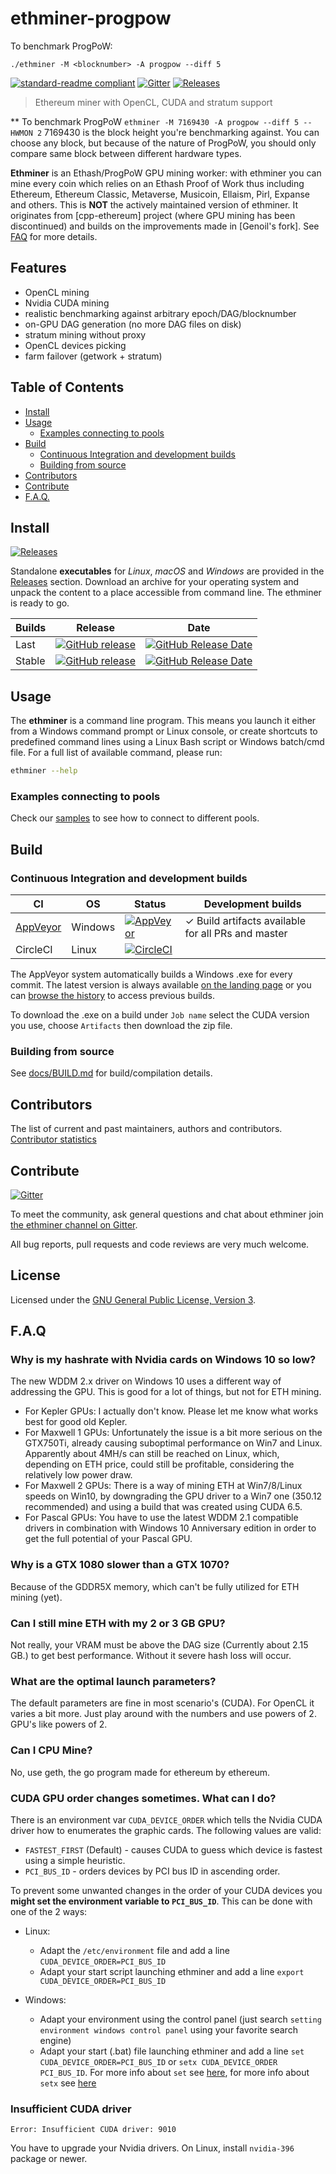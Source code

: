 # ethminer-progpow

To benchmark ProgPoW:
```
./ethminer -M <blocknumber> -A progpow --diff 5
```

[![standard-readme compliant](https://img.shields.io/badge/readme%20style-standard-brightgreen.svg)](https://github.com/RichardLitt/standard-readme)
[![Gitter](https://img.shields.io/gitter/room/nwjs/nw.js.svg)][Gitter]
[![Releases](https://img.shields.io/github/downloads/miscellaneousbits/ethminer/total.svg)][Releases]

> Ethereum miner with OpenCL, CUDA and stratum support

** To benchmark ProgPoW `ethminer -M 7169430 -A progpow --diff 5 --HWMON 2` 7169430 is the block height you're benchmarking against.  You can choose any block, but because of the nature of ProgPoW, you should only compare same block between different hardware types.

**Ethminer** is an Ethash/ProgPoW GPU mining worker: with ethminer you can mine every coin which relies on an Ethash Proof of Work thus including Ethereum, Ethereum Classic, Metaverse, Musicoin, Ellaism, Pirl, Expanse and others. This is **NOT** the actively maintained version of ethminer. It originates from [cpp-ethereum] project (where GPU mining has been discontinued) and builds on the improvements made in [Genoil's fork]. See [FAQ](#faq) for more details.

## Features

* OpenCL mining
* Nvidia CUDA mining
* realistic benchmarking against arbitrary epoch/DAG/blocknumber
* on-GPU DAG generation (no more DAG files on disk)
* stratum mining without proxy
* OpenCL devices picking
* farm failover (getwork + stratum)


## Table of Contents

* [Install](#install)
* [Usage](#usage)
    * [Examples connecting to pools](#examples-connecting-to-pools)
* [Build](#build)
    * [Continuous Integration and development builds](#continuous-integration-and-development-builds)
    * [Building from source](#building-from-source)
* [Contributors](#contributors)
* [Contribute](#contribute)
* [F.A.Q.](#faq)


## Install

[![Releases](https://img.shields.io/github/downloads/miscellaneousbits/ethminer/total.svg)][Releases]

Standalone **executables** for *Linux*, *macOS* and *Windows* are provided in
the [Releases] section.
Download an archive for your operating system and unpack the content to a place
accessible from command line. The ethminer is ready to go.

| Builds | Release | Date |
| ------ | ------- | ---- |
| Last   | [![GitHub release](https://img.shields.io/github/release/miscellaneousbits/ethminer/all.svg)](https://github.com/miscellaneousbits/ethminer/releases) | [![GitHub Release Date](https://img.shields.io/github/release-date-pre/miscellaneousbits/ethminer.svg)](https://github.com/miscellaneousbits/ethminer/releases) |
| Stable | [![GitHub release](https://img.shields.io/github/release/miscellaneousbits/ethminer.svg)](https://github.com/miscellaneousbits/ethminer/releases/latest) | [![GitHub Release Date](https://img.shields.io/github/release-date/miscellaneousbits/ethminer.svg)](https://github.com/miscellaneousbits/ethminer/releases/latest) |


## Usage

The **ethminer** is a command line program. This means you launch it either
from a Windows command prompt or Linux console, or create shortcuts to
predefined command lines using a Linux Bash script or Windows batch/cmd file.
For a full list of available command, please run:

```sh
ethminer --help
```

### Examples connecting to pools

Check our [samples](docs/POOL_EXAMPLES_ETH.md) to see how to connect to different pools.

## Build

### Continuous Integration and development builds

| CI           | OS      | Status  | Development builds |
| ------------ | ------- | -----   | -----------------  |
| [AppVeyor]   | Windows | [![AppVeyor](https://img.shields.io/appveyor/ci/jean-m-cyr/ethminer/master.svg)][AppVeyor] | ✓ Build artifacts available for all PRs and master |
| CircleCI     | Linux   | [![CircleCI](https://circleci.com/gh/greerso/ethminer-progpow/tree/0.9.3.svg?style=svg)](https://circleci.com/gh/greerso/ethminer-progpow/tree/0.9.3) | |

The AppVeyor system automatically builds a Windows .exe for every commit. The latest version is always available [on the landing page](https://ci.appveyor.com/project/jean-m-cyr/ethminer) or you can [browse the history](https://ci.appveyor.com/project/jean-m-cyr/ethminer/history) to access previous builds.

To download the .exe on a build under `Job name` select the CUDA version you use, choose `Artifacts` then download the zip file.

### Building from source

See [docs/BUILD.md](docs/BUILD.md) for build/compilation details.

## Contributors

The list of current and past maintainers, authors and contributors.
[Contributor statistics]

## Contribute

[![Gitter](https://img.shields.io/gitter/room/ethereum-mining/ethminer.svg)][Gitter]

To meet the community, ask general questions and chat about ethminer join [the ethminer channel on Gitter][Gitter].

All bug reports, pull requests and code reviews are very much welcome.


## License

Licensed under the [GNU General Public License, Version 3](LICENSE).


## F.A.Q

### Why is my hashrate with Nvidia cards on Windows 10 so low?

The new WDDM 2.x driver on Windows 10 uses a different way of addressing the GPU. This is good for a lot of things, but not for ETH mining.

* For Kepler GPUs: I actually don't know. Please let me know what works best for good old Kepler.
* For Maxwell 1 GPUs: Unfortunately the issue is a bit more serious on the GTX750Ti, already causing suboptimal performance on Win7 and Linux. Apparently about 4MH/s can still be reached on Linux, which, depending on ETH price, could still be profitable, considering the relatively low power draw.
* For Maxwell 2 GPUs: There is a way of mining ETH at Win7/8/Linux speeds on Win10, by downgrading the GPU driver to a Win7 one (350.12 recommended) and using a build that was created using CUDA 6.5.
* For Pascal GPUs: You have to use the latest WDDM 2.1 compatible drivers in combination with Windows 10 Anniversary edition in order to get the full potential of your Pascal GPU.

### Why is a GTX 1080 slower than a GTX 1070?

Because of the GDDR5X memory, which can't be fully utilized for ETH mining (yet).

### Can I still mine ETH with my 2 or 3 GB GPU?

Not really, your VRAM must be above the DAG size (Currently about 2.15 GB.) to get best performance. Without it severe hash loss will occur.

### What are the optimal launch parameters?

The default parameters are fine in most scenario's (CUDA). For OpenCL it varies a bit more. Just play around with the numbers and use powers of 2. GPU's like powers of 2.

### Can I CPU Mine?

No, use geth, the go program made for ethereum by ethereum.

### CUDA GPU order changes sometimes. What can I do?

There is an environment var `CUDA_DEVICE_ORDER` which tells the Nvidia CUDA driver how to enumerates the graphic cards.
The following values are valid:

* `FASTEST_FIRST` (Default) - causes CUDA to guess which device is fastest using a simple heuristic.
* `PCI_BUS_ID` - orders devices by PCI bus ID in ascending order.

To prevent some unwanted changes in the order of your CUDA devices you **might set the environment variable to `PCI_BUS_ID`**.
This can be done with one of the 2 ways:

* Linux:
    * Adapt the `/etc/environment` file and add a line `CUDA_DEVICE_ORDER=PCI_BUS_ID`
    * Adapt your start script launching ethminer and add a line `export CUDA_DEVICE_ORDER=PCI_BUS_ID`

* Windows:
    * Adapt your environment using the control panel (just search `setting environment windows control panel` using your favorite search engine)
    * Adapt your start (.bat) file launching ethminer and add a line `set CUDA_DEVICE_ORDER=PCI_BUS_ID` or `setx CUDA_DEVICE_ORDER PCI_BUS_ID`. For more info about `set` see [here](https://docs.microsoft.com/en-us/windows-server/administration/windows-commands/set_1), for more info about `setx` see [here](https://docs.microsoft.com/en-us/windows-server/administration/windows-commands/setx)

### Insufficient CUDA driver

```text
Error: Insufficient CUDA driver: 9010
```

You have to upgrade your Nvidia drivers. On Linux, install `nvidia-396` package or newer.

[AppVeyor]: https://ci.appveyor.com/project/jean-m-cyr/ethminer
[CircleCI}]: https://circleci.com/gh/miscellaneousbits/ethminer
[Contributor statistics]: https://github.com/miscellaneousbits/ethminer/graphs/contributors?type=a
[Gitter]: https://gitter.im/ethereum-mining/ethminer
[Releases]: https://github.com/miscellaneousbits/ethminer/releases
